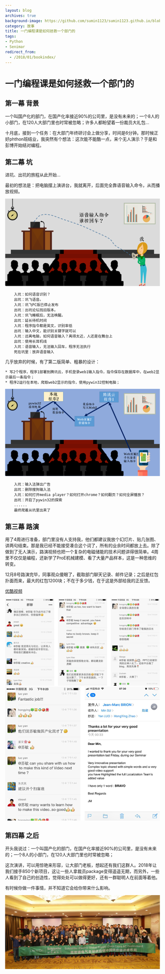 ```yaml
---
layout: blog
archives: true
background-image: https://github.com/sumin1123/sumin1123.github.io/blob/master/style/images/20180110/20180110GSC.png?raw=true
category: 故事
title: 一门编程课是如何拯救一个部门的
tags:
- Python
- Senimar
redirect_from:
  - /2018/01/bookindex/
---
```



# 一门编程课是如何拯救一个部门的

## 第一幕 背景

一个叫国产化的部门，在国产化率接近90%的公司里，是没有未来的；一个8人的小部门，在120人大部门里也时常被忽略；许多人都盼望着一份裁员大礼包...

十月底，接到一个任务：在大部门年终研讨会上做分享，时间是6分钟。那时候正好phthon班结业，我突然有个想法：这次能不能酷一点，来个无人演示？于是和彭博开始结对编程。

## 第二幕 坑

进坑、出坑的旅程从此开始...

最初的想法是：把电脑摆上演讲台，我就离开，后面完全靠语音输入命令，从而播放视频。

![](https://github.com/sumin1123/sumin1123.github.io/blob/master/style/images/20180110/20180110plan1.PNG?raw=true)


        入坑：如何语音识别？
        出坑：讯飞语音。
        入坑：讯飞PC版已停止发布
        出坑：出坑论坛找旧版本。
        入坑：讯飞睡眠后，无法唤醒。
        出坑：延长待机时间
        入坑：程序指令都是英文，识别率低
        出坑：输入中文，能识别关键字就可以
        入坑：远离电脑，如何语音输入？离得太近，人还是在舞台上
        出坑：使用长耳机线
        入坑：语音输入，无法输入回车，程序无法执行
        死在坑里：放弃语音输入

几乎放弃的时候，有了第二版简单、粗暴的设计：
    
    * 写2个程序，程序1部署到腾讯云，手机登录web1输入指令，指令保存在数据库中，在web2显示最后一条指令；
    * 程序2运行在本地，爬取web2显示的指令，使用pywin32控制电脑；
    
![](https://github.com/sumin1123/sumin1123.github.io/blob/master/style/images/20180110/20180110plan2.PNG?raw=true)

        入坑：输入法弹出广告
        出坑：删除搜狗输入法
        入坑：如何打开media player？如何打开chrome？如何翻页？如何全屏播放？
        出坑：开启了pywin32的探索
        ......
        最终爬着从坑里出来了

## 第三幕 路演

用了4周进行准备，部门里没有人支持我，他们都建议我放个幻灯片、贴几张图、讲两句结束。那是我已经不能接受凑合这个词了，所有的业余时间都放上去。除了做到了无人演示，路演视频也把一个复杂的电磁储能的技术问题讲得很简单。4周里不仅仅是编程，还新学了ProE机械建模、看了大量产品样本，这是一种思维的转变。

12月8号路演完毕，同事观众傻眼了，截取部门聊天记录、邮件记录；之后是红包扑面而来，最大的红包1200块；不在于多少钱，在于这是外部给我的正反馈。

[优酷视频](http://v.youku.com/v_show/id_XMzIwMjM3NjQxNg==.html?spm=a2h3j.8428770.3416059.1)

![](https://github.com/sumin1123/sumin1123.github.io/blob/master/style/images/20180110/20180110wechart1.PNG?raw=true)
![](https://github.com/sumin1123/sumin1123.github.io/blob/master/style/images/20180110/20180110wechart2.PNG?raw=true)


## 第四幕 之后

开头我说过：一个叫国产化的部门，在国产化率接近90%的公司里，是没有未来的；一个8人的小部门，在120人大部门里也时常被忽略；

这次演讲，可以用惊艳来形容，让大部门老板，想起还有我们这群人。2018年让我们接手850个新项目，这让一些人拿裁员package变得遥遥无期，而另外，一些人看到了自己的创造性，觉得处处可以做得更好，还有一群聪明人在前面等着他。

有时候你做一件事情，并不知道它会给你带来什么影响。

![](https://github.com/sumin1123/sumin1123.github.io/blob/master/style/images/20180110/20180110GSC.png?raw=true)
